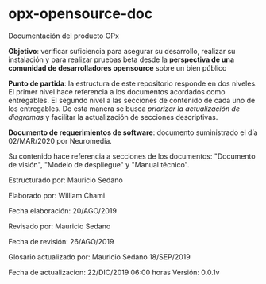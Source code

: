 # opx-opensource-doc
Documentación del producto OPx

**Objetivo**: verificar suficiencia para asegurar su desarrollo, realizar su instalación y para realizar pruebas beta desde la  **perspectiva de una comunidad de desarrolladores opensource** sobre un bien público

**Punto de partida**: la estructura de este repositorio responde en dos niveles. El primer nivel hace referencia a los documentos acordados como entregables. El segundo nivel a las secciones de contenido de cada uno de los entregables. De esta manera se busca *priorizar la actualización de diagramas* y facilitar la actualización de secciones descriptivas. 

**Documento de requerimientos de software**: documento suministrado el día 02/MAR/2020 por Neuromedia. 

Su contenido hace referencia a secciones de los documentos: "Documento de visión", "Modelo de despliegue" y "Manual técnico".

Estructurado por: Mauricio Sedano

Elaborado por: William Chami

Fecha elaboración: 20/AGO/2019

Revisado por: Mauricio Sedano

Fecha de revisión: 26/AGO/2019

Glosario actualizado por: Mauricio Sedano 18/SEP/2019

Fecha de actualizacion: 22/DIC/2019 06:00 horas 
Versión: 0.0.1v
